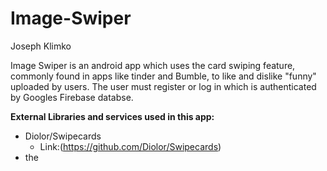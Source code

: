 # Image-Swiper
Joseph Klimko

Image Swiper is an android app which uses the card swiping feature, commonly found in apps like tinder and Bumble, to like and dislike "funny" uploaded by users. The user must register or log in which is authenticated by Googles Firebase databse. 

**External Libraries and services used in this app:**

- Diolor/Swipecards
  - Link:(https://github.com/Diolor/Swipecards)
- the 


